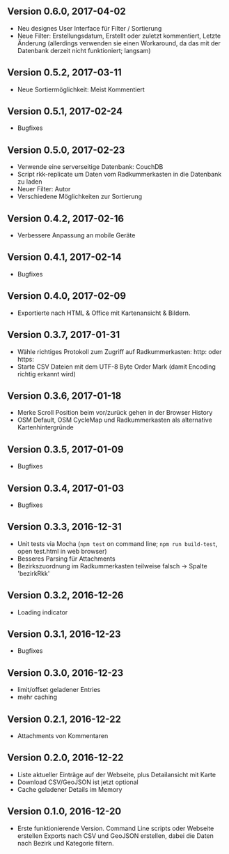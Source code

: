 ## Version 0.6.0, 2017-04-02
* Neu designes User Interface für Filter / Sortierung
* Neue Filter: Erstellungsdatum, Erstellt oder zuletzt kommentiert, Letzte Änderung (allerdings verwenden sie einen Workaround, da das mit der Datenbank derzeit nicht funktioniert; langsam)

## Version 0.5.2, 2017-03-11
* Neue Sortiermöglichkeit: Meist Kommentiert

## Version 0.5.1, 2017-02-24
* Bugfixes

## Version 0.5.0, 2017-02-23
* Verwende eine serverseitige Datenbank: CouchDB
* Script rkk-replicate um Daten vom Radkummerkasten in die Datenbank zu laden
* Neuer Filter: Autor
* Verschiedene Möglichkeiten zur Sortierung

## Version 0.4.2, 2017-02-16
* Verbessere Anpassung an mobile Geräte

## Version 0.4.1, 2017-02-14
* Bugfixes

## Version 0.4.0, 2017-02-09
* Exportierte nach HTML & Office mit Kartenansicht & Bildern.

## Version 0.3.7, 2017-01-31
* Wähle richtiges Protokoll zum Zugriff auf Radkummerkasten: http: oder https:
* Starte CSV Dateien mit dem UTF-8 Byte Order Mark (damit Encoding richtig erkannt wird)

## Version 0.3.6, 2017-01-18
* Merke Scroll Position beim vor/zurück gehen in der Browser History
* OSM Default, OSM CycleMap und Radkummerkasten als alternative Kartenhintergründe

## Version 0.3.5, 2017-01-09
* Bugfixes

## Version 0.3.4, 2017-01-03
* Bugfixes

## Version 0.3.3, 2016-12-31
* Unit tests via Mocha (`npm test` on command line; `npm run build-test`, open test.html in web browser)
* Besseres Parsing für Attachments
* Bezirkszuordnung im Radkummerkasten teilweise falsch -> Spalte 'bezirkRkk'

## Version 0.3.2, 2016-12-26
* Loading indicator

## Version 0.3.1, 2016-12-23
* Bugfixes

## Version 0.3.0, 2016-12-23
* limit/offset geladener Entries
* mehr caching

## Version 0.2.1, 2016-12-22
* Attachments von Kommentaren

## Version 0.2.0, 2016-12-22
* Liste aktueller Einträge auf der Webseite, plus Detailansicht mit Karte
* Download CSV/GeoJSON ist jetzt optional
* Cache geladener Details im Memory

## Version 0.1.0, 2016-12-20
* Erste funktionierende Version. Command Line scripts oder Webseite erstellen Exports nach CSV und GeoJSON erstellen, dabei die Daten nach Bezirk und Kategorie filtern.
